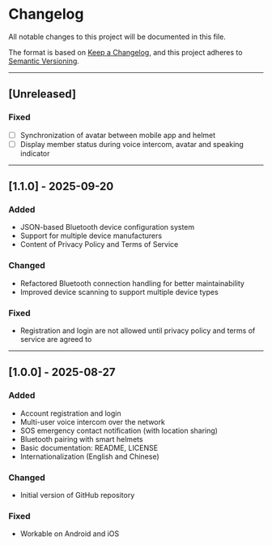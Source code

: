 # Changelog
All notable changes to this project will be documented in this file.

The format is based on [Keep a Changelog](https://keepachangelog.com/en/1.0.0/),
and this project adheres to [Semantic Versioning](https://semver.org/).

---

## [Unreleased]
### Fixed
- [ ] Synchronization of avatar between mobile app and helmet
- [ ] Display member status during voice intercom, avatar and speaking indicator

---

## [1.1.0] - 2025-09-20
### Added
- JSON-based Bluetooth device configuration system
- Support for multiple device manufacturers
- Content of Privacy Policy and Terms of Service

### Changed
- Refactored Bluetooth connection handling for better maintainability
- Improved device scanning to support multiple device types

### Fixed
- Registration and login are not allowed until privacy policy and terms of service are agreed to

---

## [1.0.0] - 2025-08-27
### Added
- Account registration and login
- Multi-user voice intercom over the network
- SOS emergency contact notification (with location sharing)
- Bluetooth pairing with smart helmets
- Basic documentation: README, LICENSE
- Internationalization (English and Chinese)

### Changed
- Initial version of GitHub repository

### Fixed
- Workable on Android and iOS